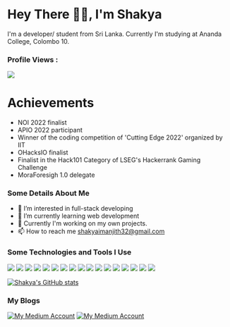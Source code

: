 # Hey There 👋👋, I'm Shakya
I'm a developer/ student from Sri Lanka. Currently I'm studying at Ananda College, Colombo 10.

### Profile Views :<br>
  <img src="https://profile-counter.glitch.me/shakyapeiris/count.svg" />
  
# Achievements
- NOI 2022 finalist
- APIO 2022 participant
- Winner of the coding competition of 'Cutting Edge 2022' organized by IIT
- OHacksIO finalist
- Finalist in the Hack101 Category of LSEG's Hackerrank Gaming Challenge
- MoraForesigh 1.0 delegate

### Some Details About Me
- 👀 I’m interested in full-stack developing
- 🌱 I’m currently learning web development
- 💞️ Currently I'm working on my own projects.
- 📫 How to reach me shakyaimanjith32@gmail.com

### Some Technologies and Tools I Use
<img src="https://img.shields.io/badge/c++%20-%2300599C.svg?&style=for-the-badge&logo=c%2B%2B&logoColor=white">   <img src="https://img.shields.io/badge/python%20-%2314354C.svg?&style=for-the-badge&logo=python&logoColor=white"> <img src="https://img.shields.io/badge/Node.js-43853D?style=for-the-badge&logo=node.js&logoColor=white"> <img src="https://img.shields.io/badge/TypeScript-007ACC?style=for-the-badge&logo=typescript&logoColor=white"> <img src="https://img.shields.io/badge/MongoDB-4EA94B?style=for-the-badge&logo=mongodb&logoColor=white"> <img src="https://img.shields.io/badge/javascript%20-%23323330.svg?&style=for-the-badge&logo=javascript&logoColor=%23F7DF1E">   <img src="https://img.shields.io/badge/html5%20-%23E34F26.svg?&style=for-the-badge&logo=html5&logoColor=white">   <img src="https://img.shields.io/badge/css3%20-%231572B6.svg?&style=for-the-badge&logo=css3&logoColor=white">   <img src="https://img.shields.io/badge/react%20-%2320232a.svg?&style=for-the-badge&logo=react&logoColor=%2361DAFB">  <img src="https://img.shields.io/badge/Angular-DD0031?style=for-the-badge&logo=angular&logoColor=white"> <img src="https://img.shields.io/badge/bootstrap%20-%23563D7C.svg?&style=for-the-badge&logo=bootstrap&logoColor=white"> <img src="https://img.shields.io/badge/Django-092E20?style=for-the-badge&logo=django&logoColor=white"> <img src="https://img.shields.io/badge/Flask-000000?style=for-the-badge&logo=flask&logoColor=white">  <img src="https://img.shields.io/badge/git%20-%23F05033.svg?&style=for-the-badge&logo=git&logoColor=white"/> <img src="https://img.shields.io/badge/Docker-007ACC?style=for-the-badge&logo=docker&logoColor=white"> <img src="https://img.shields.io/badge/Github%20CI%20CD-007ACC?style=for-the-badge&logo=github-actions&logoColor=white">   <img src="http://img.shields.io/badge/-VS%20Code-000000?style=for-the-badge&logo=Visual-studio-code&logoColor=blue"> 

[![Shakya's GitHub stats](https://github-readme-stats.vercel.app/api?username=shakyapeiris&show_icons=true)](https://github.com/shakyapeiris/github-readme-stats)

### My Blogs
[![My Medium Account](https://img.shields.io/badge/Medium-12100E?style=for-the-badge&logo=medium&logoColor=white)](https://shakyapeiris.medium.com/)
[![My Medium Account](https://img.shields.io/badge/dev.to-0A0A0A?style=for-the-badge&logo=dev.to&logoColor=white)](https://dev.to/shakyapeiris)
	

<!---
shakyapeiris/shakyapeiris is a ✨ special ✨ repository because its `README.md` (this file) appears on your GitHub profile.
You can click the Preview link to take a look at your changes.
--->
